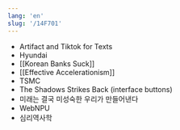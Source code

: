 ```yaml
---
lang: 'en'
slug: '/14F701'
---
```


- Artifact and Tiktok for Texts
- Hyundai
- [[Korean Banks Suck]]
- [[Effective Accelerationism]]
- TSMC
- The Shadows Strikes Back (interface buttons)
- 미래는 결국 미성숙한 우리가 만들어낸다
- WebNPU
- 심리역사학
